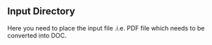 ## Input Directory
Here you need to place the input file .i.e. PDF file which needs to be converted into DOC.
